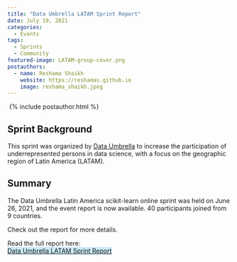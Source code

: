 ```yaml
---
title: "Data Umbrella LATAM Sprint Report"
date: July 19, 2021
categories:
  - Events
tags:
  - Sprints
  - Community
featured-image: LATAM-group-cover.png
postauthors:
  - name: Reshama Shaikh
    website: https://reshamas.github.io
    image: reshama_shaikh.jpeg 
---
```

<div>
  <img src="/assets/images/posts_images/{{ page.featured-image }}" alt="">
  {% include postauthor.html %}
</div>

## Sprint Background

This sprint was organized by [Data Umbrella](https://www.dataumbrella.org) to increase the participation of underrepresented persons in data science, with a focus on the geographic region of Latin America (LATAM).

## Summary

The Data Umbrella Latin America scikit-learn online sprint was held on June 26, 2021, and the event report is now available.  40 participants joined from 9 countries.

Check out the report for more details.  

Read the full report here:  
<span style="background-color: #CAE9F5;"> 
[Data Umbrella LATAM Sprint Report](https://blog.dataumbrella.org/data-umbrella-latam-2021-scikit-learn-sprint-report)
</span>
